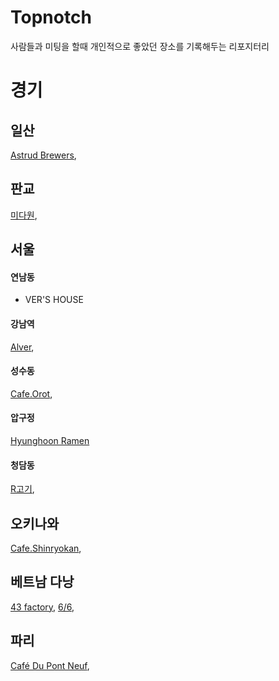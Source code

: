 # Topnotch
사람들과 미팅을 할때 개인적으로 좋았던 장소를 기록해두는 리포지터리

# 경기

## 일산
[Astrud Brewers](https://www.google.com/maps/place/아스트루드/@37.673243,126.7729369,17z/data=!3m1!4b1!4m5!3m4!1s0x357c8ffbc192ed77:0x726518770948d00e!8m2!3d37.6732388!4d126.7751256),

## 판교
[미다원](https://www.google.com/maps/place/Midawon/@37.401236,127.1064533,17z/data=!3m1!4b1!4m5!3m4!1s0x357ca7f434577899:0x57253073f0a7edad!8m2!3d37.4012318!4d127.108642),

## 서울

#### 연남동
- VER'S HOUSE

#### 강남역
[Alver](https://www.google.com/maps/place/Alver+Coffee/@37.5030408,127.0278761,20.46z/data=!4m12!1m6!3m5!1s0x357ca1598c361b2b:0xdbf9af292beff3c!2sGangnam!8m2!3d37.497942!4d127.027621!3m4!1s0x0:0xb2794c7375e0229f!8m2!3d37.5030004!4d127.0280904),

#### 성수동
[Cafe.Orot](https://www.google.com/maps/place/카페오롯/@37.5484542,127.0473893,17z/data=!3m1!4b1!4m5!3m4!1s0x357ca498157d9e81:0x8d06de22b2ec19bb!8m2!3d37.54845!4d127.049578),

#### 압구정
[Hyunghoon Ramen](https://www.google.co.kr/maps/place/Hyunghoon+Ramen/@37.5208838,127.0210526,18.8z/data=!4m5!3m4!1s0x0:0x366910b44029f0a0!8m2!3d37.520663!4d127.0215773)

#### 청담동
[R고기](https://www.google.co.kr/maps/place/R고기/@37.5261354,127.0426545,17z/data=!3m1!4b1!4m5!3m4!1s0x357ca47979bb8531:0x9c57f9e5038f33ef!8m2!3d37.5261354!4d127.0448432?hl=ko),

## 오키나와
[Cafe.Shinryokan](https://www.google.co.kr/maps/place/Cafe+Shinryokan/@26.5421784,127.9335296,14z/data=!4m8!1m2!2m1!1z7Lm07Y6Y!3m4!1s0x0:0xb5d54005a256453b!8m2!3d26.5421778!4d127.9335272?hl=ko),

## 베트남 다낭
[43 factory](https://www.google.com/maps/place/43+Factory+Coffee/@16.0479825,108.2440444,17z/data=!3m1!4b1!4m5!3m4!1s0x314217b3ee661bef:0x516cdf137fb627ef!8m2!3d16.0479774!4d108.2462331),
[6/6](https://www.google.com/maps/place/SIX+ON+SIX+cafe/@16.0427733,108.2423187,17z/data=!3m1!4b1!4m5!3m4!1s0x31421766e7e7a589:0xd9a579d9ca3dd6d!8m2!3d16.0427682!4d108.2445074),

## 파리
[Café Du Pont Neuf](https://www.google.com/maps/d/viewer?hl=ko&oe=UTF8&msa=0&ie=UTF8&mid=144O4P3Yt-VMkr1yLef7F3dj4rNI&ll=48.858780644790876%2C2.3421373157898415&z=19),
